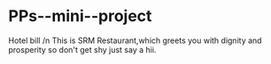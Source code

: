 # PPs--mini--project
Hotel bill /n
This is SRM Restaurant,which greets you with dignity and prosperity so don't get shy just say a hii.
